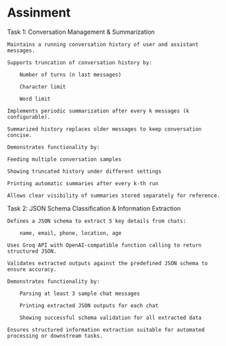 # Assinment

Task 1: Conversation Management & Summarization

    Maintains a running conversation history of user and assistant messages.

    Supports truncation of conversation history by:

        Number of turns (n last messages)

        Character limit

        Word limit

    Implements periodic summarization after every k messages (k configurable).

    Summarized history replaces older messages to keep conversation concise.

    Demonstrates functionality by:
    
    Feeding multiple conversation samples
    
    Showing truncated history under different settings
    
    Printing automatic summaries after every k-th run

    Allows clear visibility of summaries stored separately for reference.

Task 2: JSON Schema Classification & Information Extraction

    Defines a JSON schema to extract 5 key details from chats:
    
        name, email, phone, location, age
    
    Uses Groq API with OpenAI-compatible function calling to return structured JSON.
    
    Validates extracted outputs against the predefined JSON schema to ensure accuracy.
    
    Demonstrates functionality by:
    
        Parsing at least 3 sample chat messages
        
        Printing extracted JSON outputs for each chat
        
        Showing successful schema validation for all extracted data
    
    Ensures structured information extraction suitable for automated processing or downstream tasks.
          
